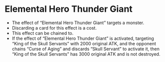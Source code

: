 # Elemental Hero Thunder Giant

*   The effect of “Elemental Hero Thunder Giant” targets a monster.
*   Discarding a card for this effect is a cost.
*   This effect can be chained to.
*   If the effect of “Elemental Hero Thunder Giant” is activated, targeting “King of the Skull Servants” with 2000 original ATK, and the opponent chains “Curse of Aging” and discards “Skull Servant” to activate it, then “King of the Skull Servants” has 3000 original ATK and is not destroyed.
